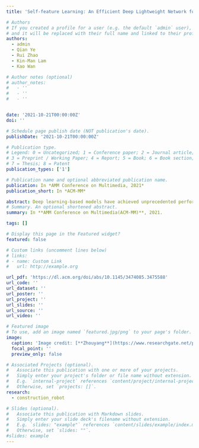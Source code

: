 ```yaml
---
title: 'Self-feature Learning: An Efficient Deep Lightweight Network for Image Super-resolution'

# Authors
# If you created a profile for a user (e.g. the default `admin` user), write the username (folder name) here
# and it will be replaced with their full name and linked to their profile.
authors:
  - admin
  - Qian Ye
  - Rui Zhao
  - Kin-Man Lam
  - Kao Wan

# Author notes (optional)
# author_notes:
#   - ''
#   - ''
#   - ''


date: '2021-10-21T00:00:00Z'
doi: ''

# Schedule page publish date (NOT publication's date).
publishDate: '2021-10-21T00:00:00Z'

# Publication type.
# Legend: 0 = Uncategorized; 1 = Conference paper; 2 = Journal article;
# 3 = Preprint / Working Paper; 4 = Report; 5 = Book; 6 = Book section;
# 7 = Thesis; 8 = Patent
publication_types: ['1']

# Publication name and optional abbreviated publication name.
publication: In *AMM Conference on Multimedia, 2021*
publication_short: In *ACM-MM*

abstract: Deep learning-based models have achieved unprecedented performance in single image super-resolution (SISR). However, existing deep learning-based models usually require high computational complexity to generate high-quality images, which limits their applications in edge devices, e.g., mobile phones. To address this issue, we propose a dynamic, channel-agnostic filtering method in this paper. The proposed method not only adaptively generates convolutional kernels based on the local information of each position, but also can significantly reduce the cost of computing the inter-channel redundancy. Based on this, we further propose a simple, yet effective, deep lightweight model for SISR. Experiment results show that our proposed model outperforms other state-of-the-art deep lightweight SISR models, leading to the best trade-off between the performance and the number of model parameters.
# Summary. An optional shortened abstract.
summary: In **AMM Conference on Multimedia(ACM-MM)**, 2021.

tags: []

# Display this page in the Featured widget?
featured: false

# Custom links (uncomment lines below)
# links:
# - name: Custom Link
#   url: http://example.org

url_pdf: 'https://dl.acm.org/doi/abs/10.1145/3474085.3475588'
url_code: ''
url_dataset: ''
url_poster: ''
url_project: ''
url_slides: ''
url_source: ''
url_video: ''

# Featured image
# To use, add an image named `featured.jpg/png` to your page's folder.
image:
  caption: 'Image credit: [**Zhouyang**](https://www.researchgate.net/profile/Zhou-Yang-18/research)'
  focal_point: ''
  preview_only: false

# Associated Projects (optional).
#   Associate this publication with one or more of your projects.
#   Simply enter your project's folder or file name without extension.
#   E.g. `internal-project` references `content/project/internal-project/index.md`.
#   Otherwise, set `projects: []`.
research:
  - construction_robot

# Slides (optional).
#   Associate this publication with Markdown slides.
#   Simply enter your slide deck's filename without extension.
#   E.g. `slides: "example"` references `content/slides/example/index.md`.
#   Otherwise, set `slides: ""`.
#slides: example
---
```

